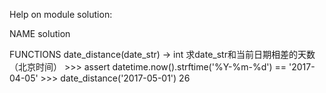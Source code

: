 Help on module solution:

NAME
    solution

FUNCTIONS
    date_distance(date_str) -> int
        求date_str和当前日期相差的天数（北京时间）
        >>> assert datetime.now().strftime('%Y-%m-%d') == '2017-04-05'
        >>> date_distance('2017-05-01')
        26
